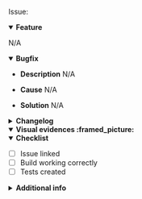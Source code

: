 Issue: 

<details open> 
  <summary>
    <b>Feature</b>
  </summary>

N/A
</details>

<details open> 
  <summary>
    <b>Bugfix</b>
  </summary>

- **Description**
N/A

- **Cause**
N/A

- **Solution**
N/A
</details>

<details> 
  <summary>
    <b>Changelog</b>
  </summary>
N/A
</details>

<details open> 
  <summary>
    <b>Visual evidences :framed_picture:</b>
  </summary>

</details>

<details open> 
  <summary>
    <b>Checklist</b>
  </summary>

  - [ ] Issue linked
  - [ ] Build working correctly
  - [ ] Tests created
</details>

<details> 
  <summary>
    <b>Additional info</b>
  </summary>
N/A
</details>
